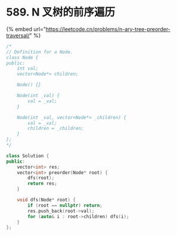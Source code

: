 # 589. N 叉树的前序遍历

{% embed url="https://leetcode.cn/problems/n-ary-tree-preorder-traversal/" %}

```cpp
/*
// Definition for a Node.
class Node {
public:
    int val;
    vector<Node*> children;

    Node() {}

    Node(int _val) {
        val = _val;
    }

    Node(int _val, vector<Node*> _children) {
        val = _val;
        children = _children;
    }
};
*/

class Solution {
public:
    vector<int> res;
    vector<int> preorder(Node* root) {
        dfs(root);
        return res;
    }

    void dfs(Node* root) {
        if (root == nullptr) return;
        res.push_back(root->val);
        for (auto& i : root->children) dfs(i);
    }
};
```
